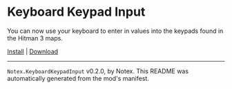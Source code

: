 # Keyboard Keypad Input

You can now use your keyboard to enter in values into the keypads found in the Hitman 3 maps.

[Install](https://hitman-resources.netlify.app/smf-install-link/https://github.com/Notexe/h3-keyboard-keypad-input/releases/latest/download/mod.framework.zip) | [Download](https://github.com/Notexe/h3-keyboard-keypad-input/releases/latest/download/mod.framework.zip)

---

`Notex.KeyboardKeypadInput` v0.2.0, by Notex. This README was automatically generated from the mod's manifest.
